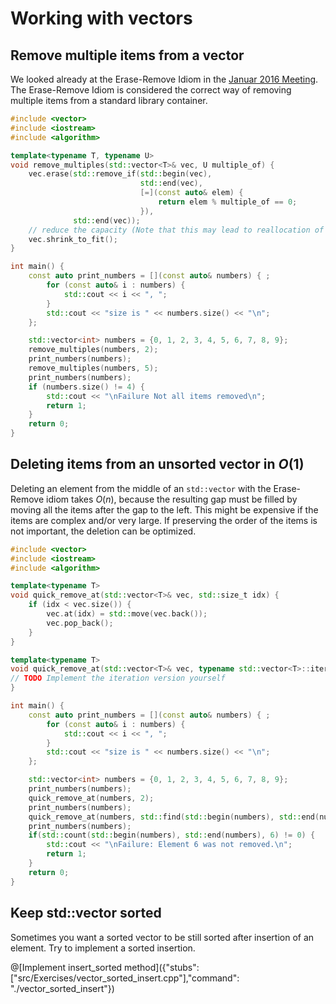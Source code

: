 # Working with vectors

## Remove multiple items from a vector
We looked already at the Erase-Remove Idiom in the [Januar 2016 Meeting](http://cpp-ug-luzern.blogspot.ch/2016/02/c-idioms.html).
The Erase-Remove Idiom is considered the correct way of removing multiple items from a standard library container.

```C++ runnable
#include <vector>
#include <iostream>
#include <algorithm>

template<typename T, typename U>
void remove_multiples(std::vector<T>& vec, U multiple_of) {
    vec.erase(std::remove_if(std::begin(vec),
                             std::end(vec),
                             [=](const auto& elem) {
                                 return elem % multiple_of == 0;
                             }),
              std::end(vec));
    // reduce the capacity (Note that this may lead to reallocation of memory)
    vec.shrink_to_fit();
}

int main() {
    const auto print_numbers = [](const auto& numbers) { ;
        for (const auto& i : numbers) {
            std::cout << i << ", ";
        }
        std::cout << "size is " << numbers.size() << "\n";
    };

    std::vector<int> numbers = {0, 1, 2, 3, 4, 5, 6, 7, 8, 9};
    remove_multiples(numbers, 2);
    print_numbers(numbers);
    remove_multiples(numbers, 5);
    print_numbers(numbers);
    if (numbers.size() != 4) {
        std::cout << "\nFailure Not all items removed\n";
        return 1;
    }
    return 0;
}
```

## Deleting items from an unsorted vector in $`O(1)`$
Deleting an element from the middle of an `std::vector` with the Erase-Remove idiom takes $`O(n)`$, because the resulting gap must be filled by moving all the items after the gap to the left.
This might be expensive if the items are complex and/or very large. If preserving the order of the items is not important, the deletion can be optimized.

```C++ runnable
#include <vector>
#include <iostream>
#include <algorithm>

template<typename T>
void quick_remove_at(std::vector<T>& vec, std::size_t idx) {
    if (idx < vec.size()) {
        vec.at(idx) = std::move(vec.back());
        vec.pop_back();
    }
}

template<typename T>
void quick_remove_at(std::vector<T>& vec, typename std::vector<T>::iterator it) {
// TODO Implement the iteration version yourself
}

int main() {
    const auto print_numbers = [](const auto& numbers) { ;
        for (const auto& i : numbers) {
            std::cout << i << ", ";
        }
        std::cout << "size is " << numbers.size() << "\n";
    };

    std::vector<int> numbers = {0, 1, 2, 3, 4, 5, 6, 7, 8, 9};
    print_numbers(numbers);
    quick_remove_at(numbers, 2);
    print_numbers(numbers);
    quick_remove_at(numbers, std::find(std::begin(numbers), std::end(numbers), 6));
    print_numbers(numbers);
    if(std::count(std::begin(numbers), std::end(numbers), 6) != 0) {
        std::cout << "\nFailure: Element 6 was not removed.\n";
        return 1;
    }
    return 0;
}
```
## Keep std::vector sorted
Sometimes you want a sorted vector to be still sorted after insertion of an element. Try to implement a sorted insertion.

@[Implement insert_sorted method]({"stubs": ["src/Exercises/vector_sorted_insert.cpp"],"command": "./vector_sorted_insert"})
